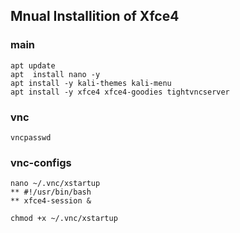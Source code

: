 ## Mnual Installition of Xfce4
### main
```
apt update 
apt  install nano -y 
apt install -y kali-themes kali-menu
apt install -y xfce4 xfce4-goodies tightvncserver
```
### vnc
```
vncpasswd
```
### vnc-configs
``` 
nano ~/.vnc/xstartup
** #!/usr/bin/bash
** xfce4-session & 

chmod +x ~/.vnc/xstartup
```
